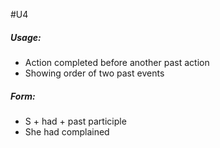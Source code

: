 #U4
##### Usage:
- Action completed before another past action
- Showing order of two past events
##### Form:
- S + had + past participle
- She had complained